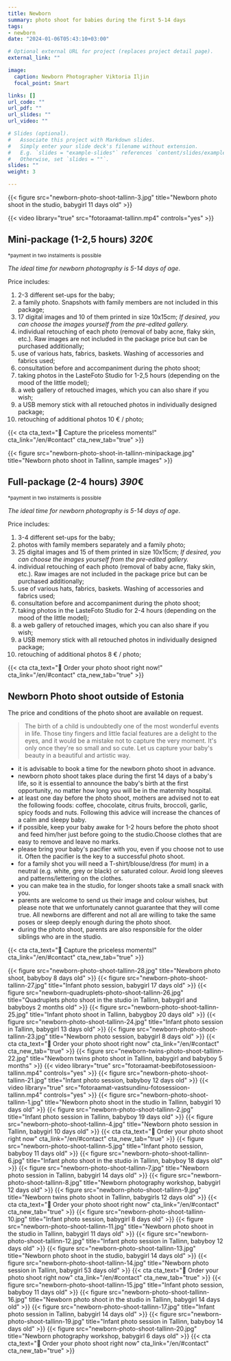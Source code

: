 ```yaml
---
title: Newborn
summary: photo shoot for babies during the first 5-14 days
tags:
- newborn
date: "2024-01-06T05:43:10+03:00"

# Optional external URL for project (replaces project detail page).
external_link: ""

image:
  caption: Newborn Photographer Viktoria Iljin
  focal_point: Smart

links: []
url_code: ""
url_pdf: ""
url_slides: ""
url_video: ""

# Slides (optional).
#   Associate this project with Markdown slides.
#   Simply enter your slide deck's filename without extension.
#   E.g. `slides = "example-slides"` references `content/slides/example-slides.md`.
#   Otherwise, set `slides = ""`.
slides: ""
weight: 3

---
```

{{< figure src="newborn-photo-shoot-tallinn-3.jpg" title="Newborn photo shoot in the studio, babygirl 11 days old" >}}

{{< video library="true" src="fotoraamat-tallinn.mp4" controls="yes" >}}

## Mini-package (1-2,5 hours) *320*€ 
<small>*payment in two instalments is possible</small>

_The ideal time for newborn photography is 5-14 days of age_.

Price includes:
1. 2-3 different set-ups for the baby;
2. a family photo. Snapshots with family members are not included in this package;
3. 17 digital images and 10 of them printed in size 10x15cm; *If desired, you can choose the images yourself from the pre-edited gallery.*
4. individual retouching of each photo (removal of baby acne, flaky skin, etc.). Raw images are not included in the package price but can be purchased additionally;
5. use of various hats, fabrics, baskets. Washing of accessories and fabrics used;
6. consultation before and accompaniment during the photo shoot;
7. taking photos in the LasteFoto Studio for 1-2,5 hours (depending on the mood of the little model);
8. a web gallery of retouched images, which you can also share if you wish;
9. a USB memory stick with all retouched photos in individually designed package;
10. retouching of additional photos 10 € / photo;

{{< cta cta_text="💛 Capture the priceless moments!" cta_link="/en/#contact" cta_new_tab="true" >}}

{{< figure src="newborn-photo-shoot-in-tallinn-minipackage.jpg" title="Newborn photo shoot in Tallinn, sample images" >}}

## Full-package (2-4 hours) *390*€ 
<small>*payment in two instalments is possible</small>

_The ideal time for newborn photography is 5-14 days of age_.

Price includes:
1. 3-4 different set-ups for the baby;
2. photos with family members separately and a family photo;
3. 25 digital images and 15 of them printed in size 10x15cm; *If desired, you can choose the images yourself from the pre-edited gallery.*
4. individual retouching of each photo (removal of baby acne, flaky skin, etc.). Raw images are not included in the package price but can be purchased additionally;
5. use of various hats, fabrics, baskets. Washing of accessories and fabrics used;
6. consultation before and accompaniment during the photo shoot;
7. taking photos in the LasteFoto Studio for 2-4 hours (depending on the mood of the little model);
8. a web gallery of retouched images, which you can also share if you wish;
9. a USB memory stick with all retouched photos in individually designed package;
10. retouching of additional photos 8 € / photo;

{{< cta cta_text="💛 Order your photo shoot right now!" cta_link="/en/#contact" cta_new_tab="true" >}}

## Newborn Photo shoot outside of Estonia

The price and conditions of the photo shoot are available on request.

> The birth of a child is undoubtedly one of the most wonderful events in life. Those tiny fingers and little facial features are a delight to the eyes, and it would be a mistake not to capture the very moment. It's only once they're so small and so cute. Let us capture your baby's beauty in a beautiful and artistic way.

- it is advisable to book a time for the newborn photo shoot in advance.
- newborn photo shoot takes place during the first 14 days of a baby's life, so it is essential to announce the baby's birth at the first opportunity, no matter how long you will be in the maternity hospital.
- at least one day before the photo shoot, mothers are advised not to eat the following foods: coffee, chocolate, citrus fruits, broccoli, garlic, spicy foods and nuts. Following this advice will increase the chances of a calm and sleepy baby.
- if possible, keep your baby awake for 1-2 hours before the photo shoot and feed him/her just before going to the studio.Choose clothes that are easy to remove and leave no marks. 
- please bring your baby's pacifier with you, even if you choose not to use it. Often the pacifier is the key to a successful photo shoot.
- for a family shot you will need a T-shirt/blouse/dress (for mum) in a neutral (e.g. white, grey or black) or saturated colour. Avoid long sleeves and patterns/lettering on the clothes.
- you can make tea in the studio, for longer shoots take a small snack with you.
- parents are welcome to send us their image and colour wishes, but please note that we unfortunately cannot guarantee that they will come true. All newborns are different and not all are willing to take the same poses or sleep deeply enough during the photo shoot.
- during the photo shoot, parents are also responsible for the older siblings who are in the studio.

{{< cta cta_text="💛 Capture the priceless moments!" cta_link="/en/#contact" cta_new_tab="true" >}}

{{< figure src="newborn-photo-shoot-tallinn-28.jpg" title="Newborn photo shoot, babyboy 8 days old" >}}
{{< figure src="newborn-photo-shoot-tallinn-27.jpg" title="Infant photo session, babygirl 17 days old" >}}
{{< figure src="newborn-quadruplets-photo-shoot-tallinn-26.jpg" title="Quadruplets photo shoot in the studio in Tallinn, babygirl and babyboys 2 months old" >}}
{{< figure src="newborn-photo-shoot-tallinn-25.jpg" title="Infant photo shoot in Tallinn, babygboy 20 days old" >}}
{{< figure src="newborn-photo-shoot-tallinn-24.jpg" title="Infant photo session in Tallinn, babygirl 13 days old" >}}
{{< figure src="newborn-photo-shoot-tallinn-23.jpg" title="Newborn photo session, babygirl 8 days old" >}}
{{< cta cta_text="💛 Order your photo shoot right now" cta_link="/en/#contact" cta_new_tab="true" >}}
{{< figure src="newborn-twins-photo-shoot-tallinn-22.jpg" title="Newborn twins photo shoot in Tallinn, babygirl and babyboy 5 months" >}}
{{< video library="true" src="fotoraamat-beebifotosessioon-tallinn.mp4" controls="yes" >}}
{{< figure src="newborn-photo-shoot-tallinn-21.jpg" title="Infant photo session, babyboy 12 days old" >}}
{{< video library="true" src="fotoraamat-vastsundinu-fotosessioon-tallinn.mp4" controls="yes" >}}
{{< figure src="newborn-photo-shoot-tallinn-1.jpg" title="Newborn photo shoot in the studio in Tallinn, babygirl 10 days old" >}}
{{< figure src="newborn-photo-shoot-tallinn-2.jpg" title="Infant photo session in Tallinn, babyboy 19 days old" >}}
{{< figure src="newborn-photo-shoot-tallinn-4.jpg" title="Newborn photo session in Tallinn, babygirl 10 days old" >}}
{{< cta cta_text="💛 Order your photo shoot right now" cta_link="/en/#contact" cta_new_tab="true" >}}
{{< figure src="newborn-photo-shoot-tallinn-5.jpg" title="Infant photo session, babyboy 11 days old" >}}
{{< figure src="newborn-photo-shoot-tallinn-6.jpg" title="Infant photo shoot in the studio in Tallinn, babyboy 18 days old" >}}
{{< figure src="newborn-photo-shoot-tallinn-7.jpg" title="Newborn photo session in Tallinn, babygirl 14 days old" >}}
{{< figure src="newborn-photo-shoot-tallinn-8.jpg" title="Newborn photography workshop, babygirl 12 days old" >}}
{{< figure src="newborn-photo-shoot-tallinn-9.jpg" title="Newborn twins photo shoot in Tallinn, babygirls 12 days old" >}}
{{< cta cta_text="💛 Order your photo shoot right now" cta_link="/en/#contact" cta_new_tab="true" >}}
{{< figure src="newborn-photo-shoot-tallinn-10.jpg" title="Infant photo session, babygirl 8 days old" >}}
{{< figure src="newborn-photo-shoot-tallinn-11.jpg" title="Newborn photo shoot in the studio in Tallinn, babygirl 11 days old" >}}
{{< figure src="newborn-photo-shoot-tallinn-12.jpg" title="Infant photo session in Tallinn, babyboy 12 days old" >}}
{{< figure src="newborn-photo-shoot-tallinn-13.jpg" title="Newborn photo shoot in the studio, babygirl 14 days old" >}}
{{< figure src="newborn-photo-shoot-tallinn-14.jpg" title="Newborn photo session in Tallinn, babygirl 53 days old" >}}
{{< cta cta_text="💛 Order your photo shoot right now" cta_link="/en/#contact" cta_new_tab="true" >}}
{{< figure src="newborn-photo-shoot-tallinn-15.jpg" title="Infant photo session, babyboy 11 days old" >}}
{{< figure src="newborn-photo-shoot-tallinn-16.jpg" title="Newborn photo shoot in the studio in Tallinn, babygirl 14 days old" >}}
{{< figure src="newborn-photo-shoot-tallinn-17.jpg" title="Infant photo session in Tallinn, babygirl 14 days old" >}}
{{< figure src="newborn-photo-shoot-tallinn-19.jpg" title="Infant photo session in Tallinn, babyboy 14 days old" >}}
{{< figure src="newborn-photo-shoot-tallinn-20.jpg" title="Newborn photography workshop, babygirl 6 days old" >}}
{{< cta cta_text="💛 Order your photo shoot right now" cta_link="/en/#contact" cta_new_tab="true" >}}